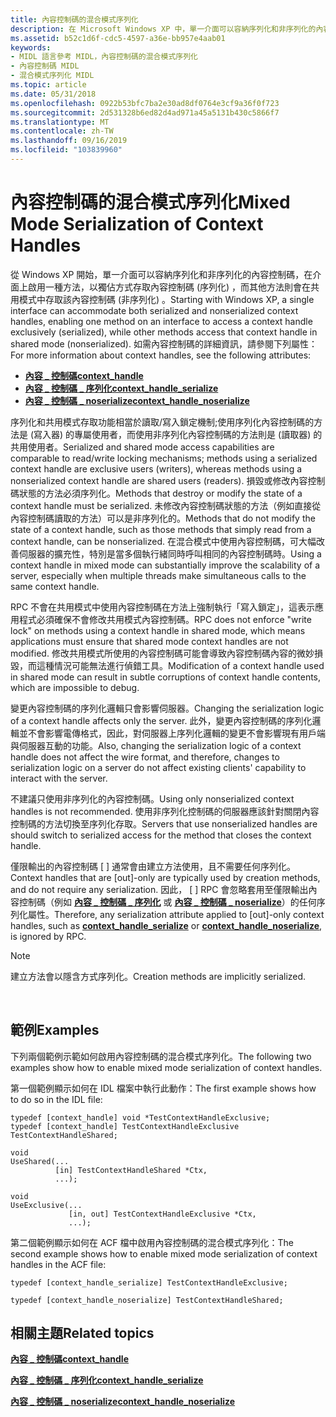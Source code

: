 ```yaml
---
title: 內容控制碼的混合模式序列化
description: 在 Microsoft Windows XP 中，單一介面可以容納序列化和非序列化的內容控制碼，也就是所謂的混合模式序列化。
ms.assetid: b52c1d6f-cdc5-4597-a36e-bb957e4aab01
keywords:
- MIDL 語言參考 MIDL，內容控制碼的混合模式序列化
- 內容控制碼 MIDL
- 混合模式序列化 MIDL
ms.topic: article
ms.date: 05/31/2018
ms.openlocfilehash: 0922b53bfc7ba2e30ad8df0764e3cf9a36f0f723
ms.sourcegitcommit: 2d531328b6ed82d4ad971a45a5131b430c5866f7
ms.translationtype: MT
ms.contentlocale: zh-TW
ms.lasthandoff: 09/16/2019
ms.locfileid: "103839960"
---
```

# <a name="mixed-mode-serialization-of-context-handles"></a><span data-ttu-id="1556e-106">內容控制碼的混合模式序列化</span><span class="sxs-lookup"><span data-stu-id="1556e-106">Mixed Mode Serialization of Context Handles</span></span>

<span data-ttu-id="1556e-107">從 Windows XP 開始，單一介面可以容納序列化和非序列化的內容控制碼，在介面上啟用一種方法，以獨佔方式存取內容控制碼 (序列化) ，而其他方法則會在共用模式中存取該內容控制碼 (非序列化) 。</span><span class="sxs-lookup"><span data-stu-id="1556e-107">Starting with Windows XP, a single interface can accommodate both serialized and nonserialized context handles, enabling one method on an interface to access a context handle exclusively (serialized), while other methods access that context handle in shared mode (nonserialized).</span></span> <span data-ttu-id="1556e-108">如需內容控制碼的詳細資訊，請參閱下列屬性：</span><span class="sxs-lookup"><span data-stu-id="1556e-108">For more information about context handles, see the following attributes:</span></span>

-   [<span data-ttu-id="1556e-109">**內容 \_ 控制碼**</span><span class="sxs-lookup"><span data-stu-id="1556e-109">**context\_handle**</span></span>](context-handle.md)
-   [<span data-ttu-id="1556e-110">**內容 \_ 控制碼 \_ 序列化**</span><span class="sxs-lookup"><span data-stu-id="1556e-110">**context\_handle\_serialize**</span></span>](context-handle-serialize.md)
-   [<span data-ttu-id="1556e-111">**內容 \_ 控制碼 \_ noserialize**</span><span class="sxs-lookup"><span data-stu-id="1556e-111">**context\_handle\_noserialize**</span></span>](context-handle-noserialize.md)

<span data-ttu-id="1556e-112">序列化和共用模式存取功能相當於讀取/寫入鎖定機制;使用序列化內容控制碼的方法是 (寫入器) 的專屬使用者，而使用非序列化內容控制碼的方法則是 (讀取器) 的共用使用者。</span><span class="sxs-lookup"><span data-stu-id="1556e-112">Serialized and shared mode access capabilities are comparable to read/write locking mechanisms; methods using a serialized context handle are exclusive users (writers), whereas methods using a nonserialized context handle are shared users (readers).</span></span> <span data-ttu-id="1556e-113">損毀或修改內容控制碼狀態的方法必須序列化。</span><span class="sxs-lookup"><span data-stu-id="1556e-113">Methods that destroy or modify the state of a context handle must be serialized.</span></span> <span data-ttu-id="1556e-114">未修改內容控制碼狀態的方法（例如直接從內容控制碼讀取的方法）可以是非序列化的。</span><span class="sxs-lookup"><span data-stu-id="1556e-114">Methods that do not modify the state of a context handle, such as those methods that simply read from a context handle, can be nonserialized.</span></span> <span data-ttu-id="1556e-115">在混合模式中使用內容控制碼，可大幅改善伺服器的擴充性，特別是當多個執行緒同時呼叫相同的內容控制碼時。</span><span class="sxs-lookup"><span data-stu-id="1556e-115">Using a context handle in mixed mode can substantially improve the scalability of a server, especially when multiple threads make simultaneous calls to the same context handle.</span></span>

<span data-ttu-id="1556e-116">RPC 不會在共用模式中使用內容控制碼在方法上強制執行「寫入鎖定」，這表示應用程式必須確保不會修改共用模式內容控制碼。</span><span class="sxs-lookup"><span data-stu-id="1556e-116">RPC does not enforce "write lock" on methods using a context handle in shared mode, which means applications must ensure that shared mode context handles are not modified.</span></span> <span data-ttu-id="1556e-117">修改共用模式所使用的內容控制碼可能會導致內容控制碼內容的微妙損毀，而這種情況可能無法進行偵錯工具。</span><span class="sxs-lookup"><span data-stu-id="1556e-117">Modification of a context handle used in shared mode can result in subtle corruptions of context handle contents, which are impossible to debug.</span></span>

<span data-ttu-id="1556e-118">變更內容控制碼的序列化邏輯只會影響伺服器。</span><span class="sxs-lookup"><span data-stu-id="1556e-118">Changing the serialization logic of a context handle affects only the server.</span></span> <span data-ttu-id="1556e-119">此外，變更內容控制碼的序列化邏輯並不會影響電傳格式，因此，對伺服器上序列化邏輯的變更不會影響現有用戶端與伺服器互動的功能。</span><span class="sxs-lookup"><span data-stu-id="1556e-119">Also, changing the serialization logic of a context handle does not affect the wire format, and therefore, changes to serialization logic on a server do not affect existing clients' capability to interact with the server.</span></span>

<span data-ttu-id="1556e-120">不建議只使用非序列化的內容控制碼。</span><span class="sxs-lookup"><span data-stu-id="1556e-120">Using only nonserialized context handles is not recommended.</span></span> <span data-ttu-id="1556e-121">使用非序列化控制碼的伺服器應該針對關閉內容控制碼的方法切換至序列化存取。</span><span class="sxs-lookup"><span data-stu-id="1556e-121">Servers that use nonserialized handles are should switch to serialized access for the method that closes the context handle.</span></span>

<span data-ttu-id="1556e-122">僅限輸出的內容控制碼 \[ \] 通常會由建立方法使用，且不需要任何序列化。</span><span class="sxs-lookup"><span data-stu-id="1556e-122">Context handles that are \[out\]-only are typically used by creation methods, and do not require any serialization.</span></span> <span data-ttu-id="1556e-123">因此， \[ \] RPC 會忽略套用至僅限輸出內容控制碼（例如 [**內容 \_ 控制碼 \_ 序列化**](context-handle-serialize.md) 或 [**內容 \_ 控制碼 \_ noserialize**](context-handle-noserialize.md)）的任何序列化屬性。</span><span class="sxs-lookup"><span data-stu-id="1556e-123">Therefore, any serialization attribute applied to \[out\]-only context handles, such as [**context\_handle\_serialize**](context-handle-serialize.md) or [**context\_handle\_noserialize**](context-handle-noserialize.md), is ignored by RPC.</span></span>

> [!Note]  
> <span data-ttu-id="1556e-124">建立方法會以隱含方式序列化。</span><span class="sxs-lookup"><span data-stu-id="1556e-124">Creation methods are implicitly serialized.</span></span>

 

## <a name="examples"></a><span data-ttu-id="1556e-125">範例</span><span class="sxs-lookup"><span data-stu-id="1556e-125">Examples</span></span>

<span data-ttu-id="1556e-126">下列兩個範例示範如何啟用內容控制碼的混合模式序列化。</span><span class="sxs-lookup"><span data-stu-id="1556e-126">The following two examples show how to enable mixed mode serialization of context handles.</span></span>

<span data-ttu-id="1556e-127">第一個範例顯示如何在 IDL 檔案中執行此動作：</span><span class="sxs-lookup"><span data-stu-id="1556e-127">The first example shows how to do so in the IDL file:</span></span>

``` syntax
typedef [context_handle] void *TestContextHandleExclusive;
typedef [context_handle] TestContextHandleExclusive TestContextHandleShared;

void
UseShared(...
          [in] TestContextHandleShared *Ctx,
          ...);

void
UseExclusive(...
             [in, out] TestContextHandleExclusive *Ctx,
             ...);
```

<span data-ttu-id="1556e-128">第二個範例顯示如何在 ACF 檔中啟用內容控制碼的混合模式序列化：</span><span class="sxs-lookup"><span data-stu-id="1556e-128">The second example shows how to enable mixed mode serialization of context handles in the ACF file:</span></span>

``` syntax
typedef [context_handle_serialize] TestContextHandleExclusive;

typedef [context_handle_noserialize] TestContextHandleShared;
```

## <a name="related-topics"></a><span data-ttu-id="1556e-129">相關主題</span><span class="sxs-lookup"><span data-stu-id="1556e-129">Related topics</span></span>

<dl> <dt>

[<span data-ttu-id="1556e-130">**內容 \_ 控制碼**</span><span class="sxs-lookup"><span data-stu-id="1556e-130">**context\_handle**</span></span>](context-handle.md)
</dt> <dt>

[<span data-ttu-id="1556e-131">**內容 \_ 控制碼 \_ 序列化**</span><span class="sxs-lookup"><span data-stu-id="1556e-131">**context\_handle\_serialize**</span></span>](context-handle-serialize.md)
</dt> <dt>

[<span data-ttu-id="1556e-132">**內容 \_ 控制碼 \_ noserialize**</span><span class="sxs-lookup"><span data-stu-id="1556e-132">**context\_handle\_noserialize**</span></span>](context-handle-noserialize.md)
</dt> </dl>

 

 




